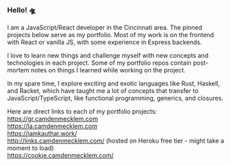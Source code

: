 ### Hello! 🛸

I am a JavaScript/React developer in the Cincinnati area. The pinned projects below serve as my portfolio. Most of my work is on the frontend with React or vanilla JS, with some experience in Express backends.

I love to learn new things and challenge myself with new concepts and technologies in each project. Some of my portfolio repos contain post-mortem notes on things I learned while working on the project.

In my spare time, I explore exciting and exotic languages like Rust, Haskell, and Racket, which have taught me a lot of concepts that transfer to JavaScript/TypeScript, like functional programming, generics, and closures.

Here are direct links to each of my portfolio projects:   
https://gr.camdenmecklem.com   
https://la.camdenmecklem.com   
https://iamkauthar.work/   
http://links.camdenmecklem.com/ (hosted on Heroku free tier - might take a moment to load)   
https://cookie.camdenmecklem.com/   
